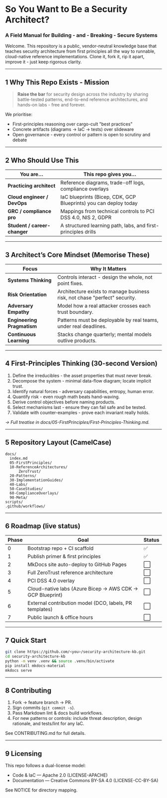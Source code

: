 # So You Want to Be a Security Architect?
### A Field Manual for Building - and - Breaking - Secure Systems

Welcome.
This repository is a public, vendor-neutral knowledge base that teaches security architecture from first principles all the way to runnable, cloud-native reference implementations. Clone it, fork it, rip it apart, improve it - just keep rigorous clarity.

---

## 1 Why This Repo Exists - Mission

>**Raise the bar** for security design across the industry by sharing battle-tested patterns, end-to-end reference architectures, and hands-on labs - free and forever.

We prioritise:

* First-principles reasoning over cargo-cult "best practices"
* Concrete artifacts (diagrams -> IaC -> tests) over slideware
* Open governance - every control or pattern is open to scrutiny and debate

---

## 2 Who Should Use This

| You are…                       | This repo gives you…                                  |
|--------------------------------|-------------------------------------------------------|
| **Practicing architect**       | Reference diagrams, trade-off logs, compliance overlays |
| **Cloud engineer / DevOps**    | IaC blueprints (Bicep, CDK, GCP Blueprints) you can deploy today |
| **GRC / compliance pro**       | Mappings from technical controls to PCI DSS 4.0, NIS 2, GDPR |
| **Student / career-changer**   | A structured learning path, labs, and first-principles drills |

---

## 3 Architect’s Core Mindset (Memorise These)

| Focus                   | Why It Matters                                            |
|-------------------------|-----------------------------------------------------------|
| **Systems Thinking**    | Controls interact - design the whole, not point fixes.    |
| **Risk Orientation**    | Architecture exists to manage business risk, not chase "perfect" security. |
| **Adversary Empathy**   | Model how a real attacker crosses each trust boundary.    |
| **Engineering Pragmatism** | Patterns must be deployable by real teams, under real deadlines. |
| **Continuous Learning** | Stacks change quarterly; mental models outlive products. |

---

## 4 First-Principles Thinking (30-second Version)

1. Define the irreducibles - the asset properties that must never break.
2. Decompose the system - minimal data-flow diagram; locate implicit trust.
3. Identify natural forces - adversary capabilities, entropy, human error.
4. Quantify risk - even rough math beats hand-waving.
5. Derive control objectives before naming products.
6. Select mechanisms last - ensure they can fail safe and be tested.
7. Validate with counter-examples - prove each invariant really holds.

*→ Full treatise in docs/05-FirstPrinciples/First-Principles-Thinking.md.*

---

## 5 Repository Layout (CamelCase)

```text
docs/
  index.md
  05-FirstPrinciples/
  10-ReferenceArchitectures/
      ZeroTrust/
  20-Patterns/
  30-ImplementationGuides/
  40-Labs/
  50-CaseStudies/
  60-ComplianceOverlays/
  90-Meta/
scripts/
.github/workflows/
```

---

## 6 Roadmap (live status)

| Phase | Goal                                                        | Status |
|-------|-------------------------------------------------------------|--------|
| 0     | Bootstrap repo + CI scaffold                                | ✅     |
| 1     | Publish primer & first principles                           | ✅     |
| 2     | MkDocs site auto-deploy to GitHub Pages                     | ⬜     |
| 3     | Full ZeroTrust reference architecture                       | ⬜     |
| 4     | PCI DSS 4.0 overlay                                         | ⬜     |
| 5     | Cloud-native labs (Azure Bicep → AWS CDK → GCP Blueprint)   | ⬜     |
| 6     | External contribution model (DCO, labels, PR templates)     | ⬜     |
| 7     | Public launch & office hours                                | ⬜     |

---

## 7 Quick Start

```bash
git clone https://github.com/<you>/security-architecture-kb.git
cd security-architecture-kb
python -m venv .venv && source .venv/bin/activate
pip install mkdocs-material
mkdocs serve
```

---

## 8 Contributing

1. Fork → feature branch → PR.
2. Sign commits (`git commit -s`).
3. Pass Markdown lint & docs build workflows.
4. For new patterns or controls: include threat description, design rationale, and tests/lint for any IaC.

See CONTRIBUTING.md for full details.

---

## 9 Licensing

This repo follows a dual-license model:

* Code & IaC — Apache 2.0 (LICENSE-APACHE)
* Documentation — Creative Commons BY-SA 4.0 (LICENSE-CC-BY-SA)

See NOTICE for directory mapping.
